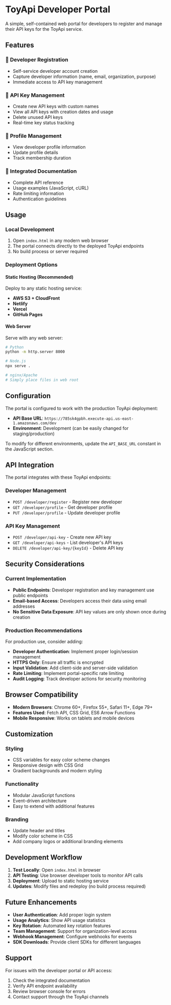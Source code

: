 # ToyApi Developer Portal

A simple, self-contained web portal for developers to register and manage their API keys for the ToyApi service.

## Features

### 🎯 **Developer Registration**
- Self-service developer account creation
- Capture developer information (name, email, organization, purpose)
- Immediate access to API key management

### 🔑 **API Key Management**
- Create new API keys with custom names
- View all API keys with creation dates and usage
- Delete unused API keys
- Real-time key status tracking

### 👤 **Profile Management**
- View developer profile information
- Update profile details
- Track membership duration

### 📖 **Integrated Documentation**
- Complete API reference
- Usage examples (JavaScript, cURL)
- Rate limiting information
- Authentication guidelines

## Usage

### Local Development
1. Open `index.html` in any modern web browser
2. The portal connects directly to the deployed ToyApi endpoints
3. No build process or server required

### Deployment Options

#### Static Hosting (Recommended)
Deploy to any static hosting service:
- **AWS S3 + CloudFront**
- **Netlify**
- **Vercel**
- **GitHub Pages**

#### Web Server
Serve with any web server:
```bash
# Python
python -m http.server 8000

# Node.js
npx serve .

# nginx/Apache
# Simply place files in web root
```

## Configuration

The portal is configured to work with the production ToyApi deployment:
- **API Base URL**: `https://785sk4gpbh.execute-api.us-east-1.amazonaws.com/dev`
- **Environment**: Development (can be easily changed for staging/production)

To modify for different environments, update the `API_BASE_URL` constant in the JavaScript section.

## API Integration

The portal integrates with these ToyApi endpoints:

### Developer Management
- `POST /developer/register` - Register new developer
- `GET /developer/profile` - Get developer profile
- `PUT /developer/profile` - Update developer profile

### API Key Management
- `POST /developer/api-key` - Create new API key
- `GET /developer/api-keys` - List developer's API keys
- `DELETE /developer/api-key/{keyId}` - Delete API key

## Security Considerations

### Current Implementation
- **Public Endpoints**: Developer registration and key management use public endpoints
- **Email-based Access**: Developers access their data using email addresses
- **No Sensitive Data Exposure**: API key values are only shown once during creation

### Production Recommendations
For production use, consider adding:
- **Developer Authentication**: Implement proper login/session management
- **HTTPS Only**: Ensure all traffic is encrypted
- **Input Validation**: Add client-side and server-side validation
- **Rate Limiting**: Implement portal-specific rate limiting
- **Audit Logging**: Track developer actions for security monitoring

## Browser Compatibility

- **Modern Browsers**: Chrome 60+, Firefox 55+, Safari 11+, Edge 79+
- **Features Used**: Fetch API, CSS Grid, ES6 Arrow Functions
- **Mobile Responsive**: Works on tablets and mobile devices

## Customization

### Styling
- CSS variables for easy color scheme changes
- Responsive design with CSS Grid
- Gradient backgrounds and modern styling

### Functionality
- Modular JavaScript functions
- Event-driven architecture
- Easy to extend with additional features

### Branding
- Update header and titles
- Modify color scheme in CSS
- Add company logos or additional branding elements

## Development Workflow

1. **Test Locally**: Open `index.html` in browser
2. **API Testing**: Use browser developer tools to monitor API calls
3. **Deployment**: Upload to static hosting service
4. **Updates**: Modify files and redeploy (no build process required)

## Future Enhancements

- **User Authentication**: Add proper login system
- **Usage Analytics**: Show API usage statistics
- **Key Rotation**: Automated key rotation features
- **Team Management**: Support for organization-level access
- **Webhook Management**: Configure webhooks for events
- **SDK Downloads**: Provide client SDKs for different languages

## Support

For issues with the developer portal or API access:
1. Check the integrated documentation
2. Verify API endpoint availability
3. Review browser console for errors
4. Contact support through the ToyApi channels